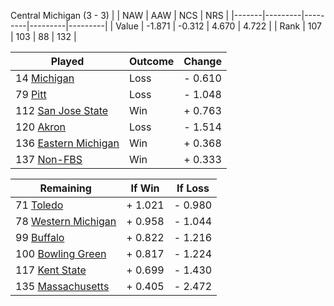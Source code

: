 Central Michigan (3 - 3)
|       |   NAW   |   AAW   |   NCS   |   NRS   |
|-------|---------|---------|---------|---------|
| Value |  -1.871 |  -0.312 |   4.670 |   4.722 |
| Rank  |     107 |     103 |      88 |     132 |

| Played                    | Outcome    |  Change  |
|---------------------------|------------|----------|
|  14 [Michigan              ](Michigan.md)| Loss       | -  0.610 |
|  79 [Pitt                  ](Pitt.md)| Loss       | -  1.048 |
| 112 [San Jose State        ](SanJoseState.md)| Win        | +  0.763 |
| 120 [Akron                 ](Akron.md)| Loss       | -  1.514 |
| 136 [Eastern Michigan      ](EasternMichigan.md)| Win        | +  0.368 |
| 137 [Non-FBS               ](NonFBS.md)| Win        | +  0.333 |

| Remaining                 |  If Win  |  If Loss |
|---------------------------|----------|----------|
|  71 [Toledo                ](Toledo.md)| +  1.021 | -  0.980 |
|  78 [Western Michigan      ](WesternMichigan.md)| +  0.958 | -  1.044 |
|  99 [Buffalo               ](Buffalo.md)| +  0.822 | -  1.216 |
| 100 [Bowling Green         ](BowlingGreen.md)| +  0.817 | -  1.224 |
| 117 [Kent State            ](KentState.md)| +  0.699 | -  1.430 |
| 135 [Massachusetts         ](Massachusetts.md)| +  0.405 | -  2.472 |

